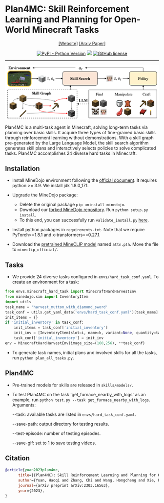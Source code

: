 # Plan4MC: Skill Reinforcement Learning and Planning for Open-World Minecraft Tasks
<div align="center">

[[Website]](https://sites.google.com/view/plan4mc) 
[[Arxiv Paper]](https://arxiv.org/abs/2303.16563)

[![PyPI - Python Version](https://img.shields.io/pypi/pyversions/MineDojo)](https://pypi.org/project/MineDojo/)
[<img src="https://img.shields.io/badge/Framework-PyTorch-red.svg"/>](https://pytorch.org/)
[![GitHub license](https://img.shields.io/github/license/MineDojo/MineCLIP)](https://github.com/PKU-RL/Plan4MC/blob/main/LICENSE)
______________________________________________________________________
![](figs/plan4mc.png)
</div>

Plan4MC is a multi-task agent in Minecraft, solving long-term tasks via planning over basic skills. It  acquire three types of fine-grained basic skills through reinforcement learning without demonstrations. With a skill graph pre-generated by the Large Language Model, the skill search algorithm generates skill plans and interactively selects policies to solve complicated tasks. Plan4MC accomplishes 24 diverse hard tasks in Minecraft.

## Installation

- Install MineDojo environment following the [official document](https://docs.minedojo.org/sections/getting_started/install.html#prerequisites).  It requires python >= 3.9. We install jdk 1.8.0_171.

- Upgrade the MineDojo package: 
	- Delete the original package `pip uninstall minedojo`.
	- Download our [forked MineDojo repository](https://github.com/YHQpkueecs/MineDojo). Run `python setup.py install`.
	- To this end, you can successfully run `validate_install.py` [here](https://github.com/MineDojo/MineDojo/tree/main/scripts).

- Install python packages in `requirements.txt`. Note that we require PyTorch>=1.8.1 and x-transformers==0.27.1.

- Download the [pretrained MineCLIP model](https://drive.google.com/file/d/1uaZM1ZLBz2dZWcn85rZmjP7LV6Sg5PZW/view?usp=sharing) named `attn.pth`.  Move the file to `mineclip_official/`.

## Tasks
- We provide 24 diverse tasks configured in `envs/hard_task_conf.yaml`.  To create an environment for a task:
```python
from envs.minecraft_hard_task import MinecraftHardHarvestEnv
from minedojo.sim import InventoryItem
import utils
task_name = 'harvest_mutton_with_diamond_sword'
task_conf = utils.get_yaml_data('envs/hard_task_conf.yaml')[task_name]
init_items = {}
if 'initial_inventory' in task_conf:
    init_items = task_conf['initial_inventory']
    init_inv = [InventoryItem(slot=i, name=k, variant=None, quantity=task_conf['initial_inventory'][k]) for i,k in enumerate(list(task_conf['initial_inventory'].keys()))]
    task_conf['initial_inventory'] = init_inv
env = MinecraftHardHarvestEnv(image_size=(160,256), **task_conf)
```

- To generate task names, initial plans and involved skills for all the tasks, run `python plan_all_tasks.py`.


## Plan4MC
- Pre-trained models for skills are released in `skills/models/`.
- To test Plan4MC on the task 'get_furnace_nearby_with_logs' as an example,  run `python test.py --task get_furnace_nearby_with_logs`.   Arguments:

	\-\-task:  available tasks are listed in `envs/hard_task_conf.yaml`.

	\-\-save-path: output directory for testing results.

	\-\-test-episode: number of testing episodes.

	\-\-save-gif: set to 1 to save testing videos.

## Citation
```bibtex
@article{yuan2023plan4mc,
      title={{Plan4MC}: Skill Reinforcement Learning and Planning for Open-World {Minecraft} Tasks}, 
      author={Yuan, Haoqi and Zhang, Chi and Wang, Hongcheng and Xie, Feiyang and Cai, Penglin and Dong, Hao and Lu, Zongqing},
      journal={arXiv preprint arXiv:2303.16563},
      year={2023},
}
```

